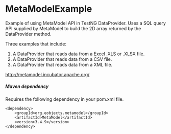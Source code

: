MetaModelExample
================

Example of using MetaModel API in TestNG DataProvider.   Uses a SQL query API supplied by MetaModel to build the 2D array returned by the DataProvider method.

Three examples that include:
1. A DataProvider that reads data from a Excel .XLS or .XLSX file.
2. A DataProvider that reads data from a CSV file.
3. A DataProvider that reads data from a XML file.

http://metamodel.incubator.apache.org/

##### Maven dependency

Requires the following dependency in your pom.xml file.
```
<dependency>
    <groupId>org.eobjects.metamodel</groupId>
    <artifactId>MetaModel</artifactId>
    <version>3.4.9</version>
</dependency>
```


